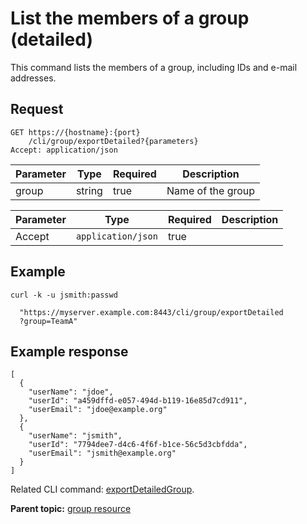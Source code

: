 # List the members of a group \(detailed\)

This command lists the members of a group, including IDs and e-mail addresses.

## Request

```
GET https://{hostname}:{port}
    /cli/group/exportDetailed?{parameters}
Accept: application/json

```

|Parameter|Type|Required|Description|
|---------|----|--------|-----------|
|group|string|true|Name of the group|

|Parameter|Type|Required|Description|
|---------|----|--------|-----------|
|Accept|`application/json`|true| |

## Example

```
curl -k -u jsmith:passwd 
   
  "https://myserver.example.com:8443/cli/group/exportDetailed
  ?group=TeamA"
```

## Example response

```
[
  {
    "userName": "jdoe",
    "userId": "a459dffd-e057-494d-b119-16e85d7cd911",
    "userEmail": "jdoe@example.org"
  },
  {
    "userName": "jsmith",
    "userId": "7794dee7-d4c6-4f6f-b1ce-56c5d3cbfdda",
    "userEmail": "jsmith@example.org"
  }
]

```

Related CLI command: [exportDetailedGroup](udclient_exportdetailedgroup.md).

**Parent topic:** [group resource](../../com.udeploy.api.doc/topics/rest_cli_group.md)

